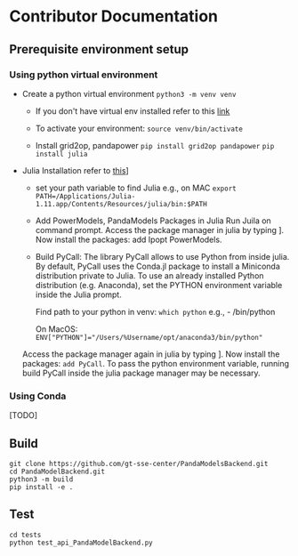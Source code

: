 # Contributor Documentation

## Prerequisite environment setup

### Using python virtual environment

- Create a python virtual environment
```python3 -m venv venv```

    - If you don't have virtual env installed refer to this [link](https://www.geeksforgeeks.org/python-virtual-environment/)

    - To activate your environment:
    ```source venv/bin/activate```

    - Install grid2op, pandapower
    ```pip install grid2op pandapower```
    ```pip install julia```

- Julia Installation refer to [this](https://docs.julialang.org/en/v1/manual/installation/)]

    - set your path variable to find Julia e.g., on MAC
    ```export PATH=/Applications/Julia-1.11.app/Contents/Resources/julia/bin:$PATH```

    - Add PowerModels, PandaModels Packages in Julia
    Run Juila on command prompt. Access the package manager in julia by typing ]. Now install the packages: add Ipopt PowerModels.

    - Build PyCall: The library PyCall allows to use Python from inside julia. By default, PyCall uses the Conda.jl package to install a Miniconda distribution private to Julia. To use an already installed Python distribution (e.g. Anaconda), set the PYTHON environment variable inside the Julia prompt.

        Find path to your python in venv:
        ```which python```
        e.g., <your python path>  - <your venv folder>/bin/python

        On MacOS:
        ```ENV["PYTHON"]="/Users/%Username/opt/anaconda3/bin/python"```
    
     Access the package manager again in julia by typing ]. Now install the packages: ```add PyCall```. To pass the python environment variable, running build PyCall inside the julia package manager may be necessary.

### Using Conda
[TODO]

## Build
```
git clone https://github.com/gt-sse-center/PandaModelsBackend.git
cd PandaModelBackend.git
python3 -m build
pip install -e .
```

## Test
```
cd tests
python test_api_PandaModelBackend.py
```
